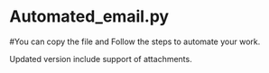 # Automated_email.py
#You can copy the file and Follow the steps to automate your work.

Updated version include support of attachments.
